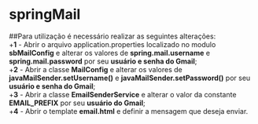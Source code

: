 # springMail

##Para utilização é necessário realizar as seguintes alterações:  
 +**1** - Abrir o arquivo application.properties localizado no modulo **sbMailConfig** e alterar os valores de **spring.mail.username** e **spring.mail.password** por seu **usuário e senha do Gmail**;  
 +**2** - Abrir a classe **MailConfig** e alterar os valores de **javaMailSender.setUsername()** e **javaMailSender.setPassword()** por seu **usuário e senha do Gmail**;  
 +**3** - Abrir a classe **EmailSenderService** e alterar o valor da constante **EMAIL_PREFIX** por seu **usuário do Gmail**;  
 +**4** - Abrir o template **email.html** e definir a mensagem que deseja enviar.
